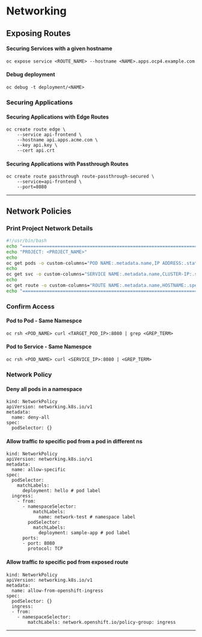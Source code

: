 # Networking
## Exposing Routes
#### Securing Services with a given hostname
```
oc expose service <ROUTE_NAME> --hostname <NAME>.apps.ocp4.example.com
```
#### Debug deployment
```
oc debug -t deployment/<NAME>
```

### Securing Applications
#### Securing Applications with Edge Routes
```
oc create route edge \
    --service api-frontend \
    --hostname api.apps.acme.com \
    --key api.key \
    --cert api.crt
```

#### Securing Applications with Passthrough Routes
```
oc create route passthrough route-passthrough-secured \
    --service=api-frontend \
    --port=8080
```

<hr>

## Network Policies
### Print Project Network Details

```bash
#!/usr/bin/bash
echo "===================================================================" 
echo "PROJECT: <PROJECT_NAME>"
echo
oc get pods -o custom-columns="POD NAME:.metadata.name,IP ADDRESS:.status.podIP" -n <PROJECT_NAME>
echo
oc get svc -o custom-columns="SERVICE NAME:.metadata.name,CLUSTER-IP:.spec.clusterIP" -n <PROJECT_NAME>
echo
oc get route -o custom-columns="ROUTE NAME:.metadata.name,HOSTNAME:.spec.host,PORT:.spec.port.targetPort" -n <PROJECT_NAME>
echo "==================================================================="
```

### Confirm Access 
#### Pod to Pod - Same Namespce
```
oc rsh <POD_NAME> curl <TARGET_POD_IP>:8080 | grep <GREP_TERM>
```

#### Pod to Service - Same Namespce
```
oc rsh <POD_NAME> curl <SERVICE_IP>:8080 | <GREP_TERM>
```

### Network Policy
#### Deny all pods in a namespace
```
kind: NetworkPolicy
apiVersion: networking.k8s.io/v1
metadata:
  name: deny-all
spec:
  podSelector: {}
```

#### Allow traffic _to_ specific pod from a pod in different ns
```
kind: NetworkPolicy
apiVersion: networking.k8s.io/v1
metadata:
  name: allow-specific
spec:
  podSelector:
    matchLabels:
      deployment: hello # pod label
  ingress:
    - from:
      - namespaceSelector:
          matchLabels:
            name: network-test # namespace label
        podSelector:
          matchLabels:
            deployment: sample-app # pod label
      ports:
      - port: 8080
        protocol: TCP
```

#### Allow traffic _to_ specific pod from exposed route
```
kind: NetworkPolicy
apiVersion: networking.k8s.io/v1
metadata:
  name: allow-from-openshift-ingress
spec:
  podSelector: {}
  ingress:
  - from:
    - namespaceSelector:
        matchLabels: network.openshift.io/policy-group: ingress
```
<hr>
